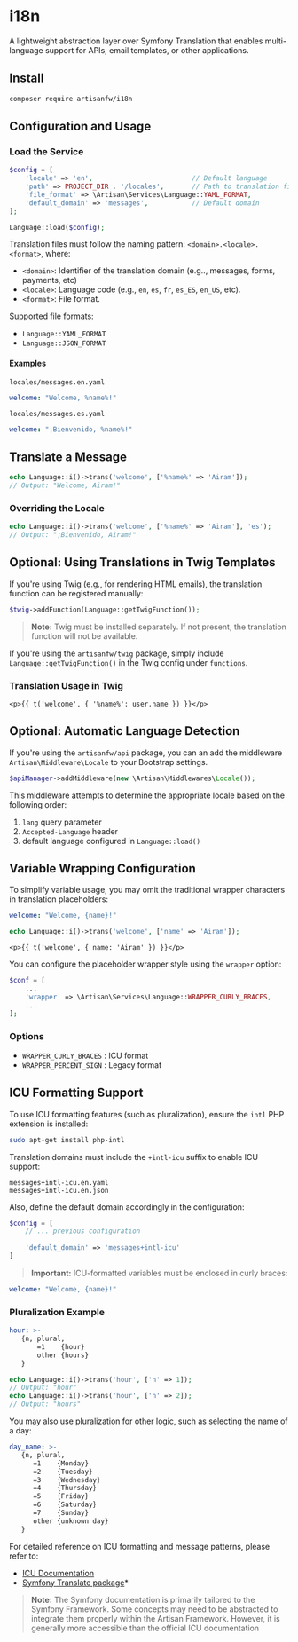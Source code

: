# i18n
A lightweight abstraction layer over Symfony Translation that enables multi-language support for APIs, email templates, or other applications.

## Install
```bash
composer require artisanfw/i18n
```

## Configuration and Usage
### Load the Service
```php
$config = [
    'locale' => 'en',                         // Default language
    'path' => PROJECT_DIR . '/locales',       // Path to translation files
    'file_format' => \Artisan\Services\Language::YAML_FORMAT,
    'default_domain' => 'messages',           // Default domain
];

Language::load($config);
```
Translation files must follow the naming pattern: `<domain>.<locale>.<format>`, where:
* `<domain>`: Identifier of the translation domain (e.g.., messages, forms, payments, etc)
* `<locale>`: Language code (e.g., `en`, `es`, `fr`, `es_ES`, `en_US`, etc).
* `<format>`: File format.

Supported file formats:
* `Language::YAML_FORMAT`
* `Language::JSON_FORMAT`

#### Examples
`locales/messages.en.yaml`
```yaml
welcome: "Welcome, %name%!"
```
`locales/messages.es.yaml`
```yaml
welcome: "¡Bienvenido, %name%!"
```

## Translate a Message
```php
echo Language::i()->trans('welcome', ['%name%' => 'Airam']);
// Output: "Welcome, Airam!"
```
### Overriding the Locale
```php
echo Language::i()->trans('welcome', ['%name%' => 'Airam'], 'es');
// Output: "¡Bienvenido, Airam!"
```
## Optional: Using Translations in Twig Templates
If you're using Twig (e.g., for rendering HTML emails), the translation function can be registered manually:
```php
$twig->addFunction(Language::getTwigFunction());
```
> **Note:** Twig must be installed separately. If not present, the translation function will not be available.

If you're using the `artisanfw/twig` package, simply include `Language::getTwigFunction()` in the Twig config under `functions`.

### Translation Usage in Twig
```twig
<p>{{ t('welcome', { '%name%': user.name }) }}</p>
```

## Optional: Automatic Language Detection
If you're using the `artisanfw/api` package, you can an add the middleware `Artisan\Middleware\Locale` to your Bootstrap settings.

```php
$apiManager->addMiddleware(new \Artisan\Middlewares\Locale());
```

This middleware attempts to determine the appropriate locale based on the following order:
1. `lang` query parameter
2. `Accepted-Language` header
3. default language configured in `Language::load()`

## Variable Wrapping Configuration
To simplify variable usage, you may omit the traditional wrapper characters in translation placeholders:
```yaml
welcome: "Welcome, {name}!"
```
```php
echo Language::i()->trans('welcome', ['name' => 'Airam']);
```
```twig
<p>{{ t('welcome', { name: 'Airam' }) }}</p>
```
You can configure the placeholder wrapper style using the `wrapper` option:
```php
$conf = [
    ...
    'wrapper' => \Artisan\Services\Language::WRAPPER_CURLY_BRACES,
    ...
];
```
### Options
* `WRAPPER_CURLY_BRACES` : ICU format
* `WRAPPER_PERCENT_SIGN` : Legacy format

## ICU Formatting Support
To use ICU formatting features (such as pluralization), ensure the `intl` PHP extension is installed:
```bash
sudo apt-get install php-intl
```

Translation domains must include the `+intl-icu` suffix to enable ICU support:

```
messages+intl-icu.en.yaml
messages+intl-icu.en.json
```
Also, define the default domain accordingly in the configuration:
```php
$config = [
    // ... previous configuration
    
    'default_domain' => 'messages+intl-icu'
]
```

> **Important:** ICU-formatted variables must be enclosed in curly braces:
```yaml
welcome: "Welcome, {name}!"
```

### Pluralization Example
```yaml
hour: >-
   {n, plural,
       =1    {hour}
       other {hours}
   }
```
```php
echo Language::i()->trans('hour', ['n' => 1]);
// Output: "hour"
echo Language::i()->trans('hour', ['n' => 2]);
// Output: "hours"
```
You may also use pluralization for other logic, such as selecting the name of a day:
```yaml
day_name: >-
   {n, plural,
      =1    {Monday}
      =2    {Tuesday}
      =3    {Wednesday}
      =4    {Thursday}
      =5    {Friday}
      =6    {Saturday}
      =7    {Sunday}
      other {unknown day}
   }
```

For detailed reference on ICU formatting and message patterns, please refer to:
* [ICU Documentation]( https://unicode-org.github.io/icu/ )
* [Symfony Translate package](https://symfony.com/doc/current/reference/formats/message_format.html)*

> **Note:** The Symfony documentation is primarily tailored to the Symfony Framework. Some concepts may need to be abstracted to integrate them properly within the Artisan Framework. However, it is generally more accessible than the official ICU documentation

